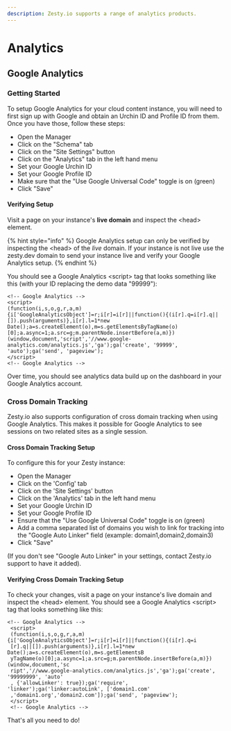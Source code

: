 ```yaml
---
description: Zesty.io supports a range of analytics products.
---
```


# Analytics

## Google Analytics

### Getting Started

To setup Google Analytics for your cloud content instance, you will need to first sign up with Google and obtain an Urchin ID and Profile ID from them.  Once you have those, follow these steps:

* Open the Manager
* Click on the "Schema" tab
* Click on the "Site Settings" button
* Click on the "Analytics" tab in the left hand menu
* Set your Google Urchin ID
* Set your Google Profile ID
* Make sure that the "Use Google Universal Code" toggle is on \(green\)
* Click "Save"

#### Verifying Setup

Visit a page on your instance's **live domain** and inspect the &lt;head&gt; element. 

{% hint style="info" %}
Google Analytics setup can only be verified by inspecting the &lt;head&gt; of the  _live_ domain. If your instance is not live use the zesty.dev domain to send your instance live and verify your Google Analytics setup. 
{% endhint %}

You should see a Google Analytics &lt;script&gt; tag that looks something like this \(with your ID replacing the demo data "99999"\):

```text
<!-- Google Analytics -->
<script>
(function(i,s,o,g,r,a,m){i['GoogleAnalyticsObject']=r;i[r]=i[r]||function(){(i[r].q=i[r].q||[]).push(arguments)},i[r].l=1*new Date();a=s.createElement(o),m=s.getElementsByTagName(o)[0];a.async=1;a.src=g;m.parentNode.insertBefore(a,m)})(window,document,'script','//www.google-analytics.com/analytics.js','ga');ga('create', '99999', 'auto');ga('send', 'pageview');
</script>
<!-- Google Analytics -->
```

Over time, you should see analytics data build up on the dashboard in your Google Analytics account.

### Cross Domain Tracking

Zesty.io also supports configuration of cross domain tracking when using Google Analytics.  This makes it possible for Google Analytics to see sessions on two related sites as a single session.

#### Cross Domain Tracking Setup

To configure this for your Zesty instance:

* Open the Manager
* Click on the 'Config' tab
* Click on the 'Site Settings' button
* Click on the 'Analytics' tab in the left hand menu
* Set your Google Urchin ID
* Set your Google Profile ID
* Ensure that the "Use Google Universal Code" toggle is on \(green\)
* Add a comma separated list of domains you wish to link for tracking into the "Google Auto Linker" field \(example: domain1,domain2,domain3\)
* Click "Save"

\(If you don't see "Google Auto Linker" in your settings, contact Zesty.io support to have it added\).

#### Verifying Cross Domain Tracking Setup

To check your changes, visit a page on your instance's live domain and inspect the &lt;head&gt; element. You should see a Google Analytics &lt;script&gt; tag that looks something like this:

```text
<!-- Google Analytics -->
 <script>
 (function(i,s,o,g,r,a,m){i['GoogleAnalyticsObject']=r;i[r]=i[r]||function(){(i[r].q=i
 [r].q||[]).push(arguments)},i[r].l=1*new Date();a=s.createElement(o),m=s.getElementsB
 yTagName(o)[0];a.async=1;a.src=g;m.parentNode.insertBefore(a,m)})(window,document,'sc
 ript','//www.google-analytics.com/analytics.js','ga');ga('create', '99999999', 'auto'
 , {'allowLinker': true});ga('require', 'linker');ga('linker:autoLink', ['domain1.com'
 ,'domain1.org','domain2.com']);ga('send', 'pageview');
 </script>
 <!-- Google Analytics -->
```

That's all you need to do!

